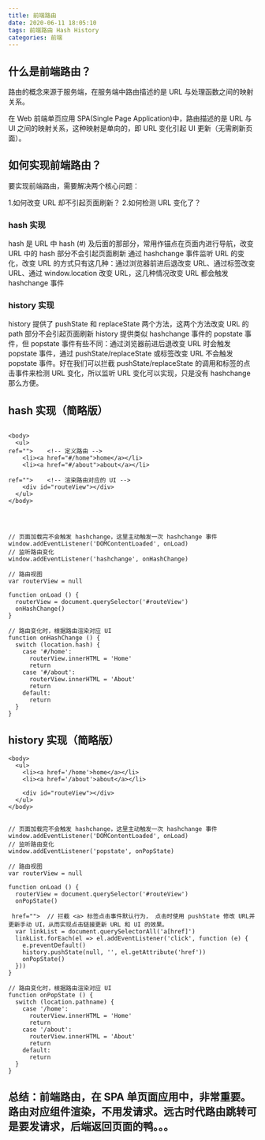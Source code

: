 ```yaml
---
title: 前端路由
date: 2020-06-11 18:05:10
tags: 前端路由 Hash History
categories: 前端
---
```


## 什么是前端路由？

路由的概念来源于服务端，在服务端中路由描述的是 URL 与处理函数之间的映射关系。

在 Web 前端单页应用 SPA(Single Page Application)中，路由描述的是 URL 与 UI 之间的映射关系，这种映射是单向的，即 URL 变化引起 UI 更新（无需刷新页面）。

## 如何实现前端路由？

要实现前端路由，需要解决两个核心问题：

1.如何改变 URL 却不引起页面刷新？ 2.如何检测 URL 变化了？

### hash 实现

hash 是 URL 中 hash (#) 及后面的那部分，常用作锚点在页面内进行导航，改变 URL 中的 hash 部分不会引起页面刷新
通过 hashchange 事件监听 URL 的变化，改变 URL 的方式只有这几种：通过浏览器前进后退改变 URL、通过标签改变 URL、通过 window.location 改变 URL，这几种情况改变 URL 都会触发 hashchange 事件

### history 实现

history 提供了 pushState 和 replaceState 两个方法，这两个方法改变 URL 的 path 部分不会引起页面刷新
history 提供类似 hashchange 事件的 popstate 事件，但 popstate 事件有些不同：通过浏览器前进后退改变 URL 时会触发 popstate 事件，通过 pushState/replaceState 或标签改变 URL 不会触发 popstate 事件。好在我们可以拦截 pushState/replaceState 的调用和标签的点击事件来检测 URL 变化，所以监听 URL 变化可以实现，只是没有 hashchange 那么方便。

## hash 实现（简略版）

```

<body>
  <ul>
ref="">    <!-- 定义路由 -->
    <li><a href="#/home">home</a></li>
    <li><a href="#/about">about</a></li>

ref="">    <!-- 渲染路由对应的 UI -->
    <div id="routeView"></div>
  </ul>
</body>




// 页面加载完不会触发 hashchange，这里主动触发一次 hashchange 事件
window.addEventListener('DOMContentLoaded', onLoad)
// 监听路由变化
window.addEventListener('hashchange', onHashChange)

// 路由视图
var routerView = null

function onLoad () {
  routerView = document.querySelector('#routeView')
  onHashChange()
}

// 路由变化时，根据路由渲染对应 UI
function onHashChange () {
  switch (location.hash) {
    case '#/home':
      routerView.innerHTML = 'Home'
      return
    case '#/about':
      routerView.innerHTML = 'About'
      return
    default:
      return
  }
}
```

## history 实现（简略版）

```
<body>
  <ul>
    <li><a href='/home'>home</a></li>
    <li><a href='/about'>about</a></li>

    <div id="routeView"></div>
  </ul>
</body>


// 页面加载完不会触发 hashchange，这里主动触发一次 hashchange 事件
window.addEventListener('DOMContentLoaded', onLoad)
// 监听路由变化
window.addEventListener('popstate', onPopState)

// 路由视图
var routerView = null

function onLoad () {
  routerView = document.querySelector('#routeView')
  onPopState()

 href="">  // 拦截 <a> 标签点击事件默认行为， 点击时使用 pushState 修改 URL并更新手动 UI，从而实现点击链接更新 URL 和 UI 的效果。
  var linkList = document.querySelectorAll('a[href]')
  linkList.forEach(el => el.addEventListener('click', function (e) {
    e.preventDefault()
    history.pushState(null, '', el.getAttribute('href'))
    onPopState()
  }))
}

// 路由变化时，根据路由渲染对应 UI
function onPopState () {
  switch (location.pathname) {
    case '/home':
      routerView.innerHTML = 'Home'
      return
    case '/about':
      routerView.innerHTML = 'About'
      return
    default:
      return
  }
}
```

## 总结：前端路由，在 SPA 单页面应用中，非常重要。路由对应组件渲染，不用发请求。远古时代路由跳转可是要发请求，后端返回页面的鸭。。。
